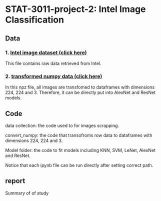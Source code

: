 # STAT-3011-project-2: Intel Image Classification


## Data
### 1. [Intel image dataset (click here)](https://drive.google.com/drive/folders/1d2qrliP_gJa1TB0ReBa58_roT1rHxbI3?usp=sharing) 
This file contains raw data retrieved from Intel.
### 2. [transformed numpy data (click here)](https://drive.google.com/file/d/1P6G9zwQvKL7lEmDiiSZD8Z6SaxjivjAX/view?usp=sharing)
In this npz file, all images are transfomed to dataframes with dimensions 224, 224 and 3. Therefore, it can be directly put into AlexNet and ResNet models.

## Code
data collection: the code used to for images scrapping.

convert_numpy: the code that transofroms row data to dataframes with dimensions 224, 224 and 3.

Model folder: the code to fit models including KNN, SVM, LeNet, AlexNet and ResNet.

Notice that each ipynb file can be run directly after setting correct path.

## report
Summary of of study
